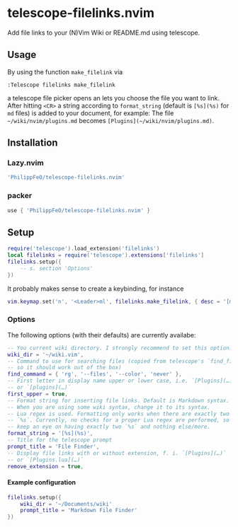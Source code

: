 # telescope-filelinks.nvim
Add file links to your (N)Vim Wiki or README.md using telescope.

## Usage
By using the function `make_filelink` via
```vim
:Telescope filelinks make_filelink
```
a telescope file picker opens an lets you choose the file you want to link. After hitting `<CR>` a string according to `format_string` (default is `[%s](%s)` for `md` files) is added to your document, for example: The file `~/wiki/nvim/plugins.md` becomes `[Plugins](~/wiki/nvim/plugins.md)`.

## Installation
### Lazy.nvim
```lua
'PhilippFeO/telescope-filelinks.nvim'
```
### packer
```lua
use { 'PhilippFeO/telescope-filelinks.nvim' }
```

## Setup
```lua
require('telescope').load_extension('filelinks')
local filelinks = require('telescope').extensions['filelinks']
filelinks.setup({
    -- s. section 'Options'
})
```
It probably makes sense to create a keybinding, for instance
```lua
vim.keymap.set('n', '<Leader>ml', filelinks.make_filelink, { desc = '[m]ake file [l]ink' })
```

### Options
The following options (with their defaults) are currently availabe:
```lua
-- You current wiki directory. I strongly recommend to set this option.
wiki_dir = '~/wiki.vim',
-- Command to use for searching files (copied from telescope's `find_files`,
-- so it should work out of the box)
find_command = { 'rg', '--files', '--color', 'never' },
-- First letter in display name upper or lower case, i.e. `[Plugins](…)`
-- or `[plugins](…)`
first_upper = true,
-- Format string for inserting file links. Default is Markdown syntax.
-- When you are using some wiki syntax, change it to its syntax.
-- Lua regex is used. Formatting only works when there are exactly two
-- `%s`. Currently, no checks for a proper Lua regex are performed, so
-- keep an eye on having exactly two `%s` and nothing else/more.
format_string = '[%s](%s)', 
-- Title for the telescope prompt
prompt_title = 'File Finder',
-- Display file links with or without extension, f. i. `[Plugins](…)`
-- or `[Plugins.lua](…)`
remove_extension = true,
```
#### Example configuration
```lua
filelinks.setup({
    wiki_dir = '~/Documents/wiki'
    prompt_title = 'Markdown File Finder' 
})
```

